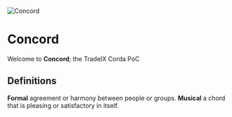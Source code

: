 ![Concord](https://ibb.co/mfgUfb)

# Concord

Welcome to **Concord**; the TradeIX Corda PoC

## Definitions

**Formal** agreement or harmony between people or groups.
**Musical** a chord that is pleasing or satisfactory in itself.
